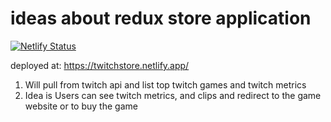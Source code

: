 # ideas about redux store application

[![Netlify Status](https://api.netlify.com/api/v1/badges/6e774817-fb49-477b-9da1-fba207571b55/deploy-status)](https://app.netlify.com/sites/twitchstore/deploys)

deployed at: https://twitchstore.netlify.app/

1. Will pull from twitch api and list top twitch games and twitch metrics
2. Idea is Users can see twitch metrics, and clips and redirect to the game website or to buy the game
